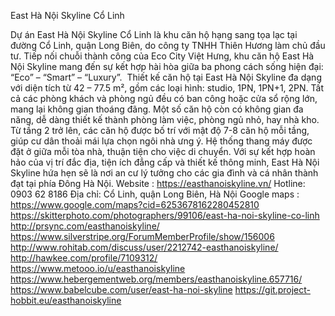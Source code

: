 East Hà Nội Skyline Cổ Linh

Dự án East Hà Nội Skyline Cổ Linh là khu căn hộ hạng sang tọa lạc tại đường Cổ Linh, quận Long Biên, do công ty TNHH Thiên Hương làm chủ đầu tư. Tiếp nối chuỗi thành công của Eco City Việt Hưng, khu căn hộ East Hà Nội Skyline mang đến sự kết hợp hài hòa giữa ba phong cách sống hiện đại: “Eco” – “Smart” – “Luxury”. 
Thiết kế căn hộ tại East Hà Nội Skyline đa dạng với diện tích từ 42 – 77.5 m², gồm các loại hình: studio, 1PN, 1PN+1, 2PN. Tất cả các phòng khách và phòng ngủ đều có ban công hoặc cửa sổ rộng lớn, mang lại không gian thoáng đãng. Một số căn hộ còn có không gian đa năng, dễ dàng thiết kế thành phòng làm việc, phòng ngủ nhỏ, hay nhà kho. Từ tầng 2 trở lên, các căn hộ được bố trí với mật độ 7-8 căn hộ mỗi tầng, giúp cư dân thoải mái lựa chọn ngôi nhà ưng ý. Hệ thống thang máy được đặt ở giữa mỗi tòa nhà, thuận tiện cho việc di chuyển.
Với sự kết hợp hoàn hảo của vị trí đắc địa, tiện ích đẳng cấp và thiết kế thông minh, East Hà Nội Skyline hứa hẹn sẽ là nơi an cư lý tưởng cho các gia đình và cá nhân thành đạt tại phía Đông Hà Nội.
Website : https://easthanoiskyline.vn/
Hotline: 0903 62 8186
Địa chỉ: Cổ Linh, quận Long Biên, Hà Nội
Google maps : https://www.google.com/maps?cid=6253678162280452810
https://skitterphoto.com/photographers/99106/east-ha-noi-skyline-co-linh
http://prsync.com/easthanoiskyline/
https://www.silverstripe.org/ForumMemberProfile/show/156006
http://www.rohitab.com/discuss/user/2212742-easthanoiskyline/
http://hawkee.com/profile/7109312/
https://www.metooo.io/u/easthanoiskyline
https://www.hebergementweb.org/members/easthanoiskyline.657716/
https://www.babelcube.com/user/east-ha-noi-skyline
https://git.project-hobbit.eu/easthanoiskyline
